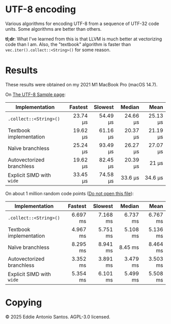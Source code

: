 # UTF-8 encoding

Various algorithms for encoding UTF-8 from a sequence of UTF-32 code
units. Some algorithms are better than others.

**tl;dr**: What I've learned from this is that LLVM is much better at
vectorizing code than I am. Also, the "textbook" algorithm is faster
than `vec.iter().collect::<String>()` for some reason.

# Results

These results were obtained on my 2021 M1 MacBook Pro (macOS 14.7).

On [The UTF-8 Sample page](./benches/utf8-sample.txt):

| Implementation                 | Fastest  | Slowest  | Median   | Mean     |
|--------------------------------|---------:|---------:|---------:|---------:|
| `.collect::<String>()`         | 23.74 µs | 54.49 µs | 24.66 µs | 25.13 µs |
| Textbook implementation        | 19.62 µs | 61.16 µs | 20.37 µs | 21.19 µs |
| Naïve branchless               | 25.24 µs | 93.49 µs | 26.27 µs | 27.07 µs |
| Autovectorized branchless      | 19.62 µs | 82.45 µs | 20.39 µs |    21 µs |
| Explicit SIMD with `wide`      | 33.45 µs | 74.58 µs |  33.6 µs |  34.6 µs |

On about 1 million random code points ([Do not open this file](./benches/test_1m.txt)):

| Implementation                 | Fastest  | Slowest  | Median   | Mean     |
|--------------------------------|---------:|---------:|---------:|---------:|
| `.collect::<String>()`         | 6.697 ms | 7.168 ms | 6.737 ms | 6.767 ms |
| Textbook implementation        | 4.967 ms | 5.751 ms | 5.108 ms | 5.136 ms |
| Naïve branchless               | 8.295 ms | 8.941 ms |  8.45 ms | 8.464 ms |
| Autovectorized branchless      | 3.352 ms | 3.891 ms | 3.479 ms | 3.503 ms |
| Explicit SIMD with `wide`      | 5.354 ms | 6.101 ms | 5.499 ms | 5.508 ms |

# Copying

© 2025 Eddie Antonio Santos. AGPL-3.0 licensed.
